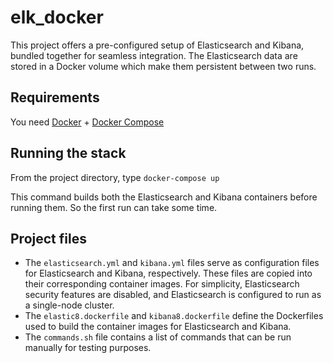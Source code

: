 # elk_docker

This project offers a pre-configured setup of Elasticsearch and Kibana, bundled together for seamless integration. The
Elasticsearch data are stored in a Docker volume which make them persistent between two runs.

## Requirements

You need [Docker](https://docs.docker.com/engine/install/) + [Docker Compose](https://docs.docker.com/desktop/setup/install/linux/) 

## Running the stack

From the project directory, type ``docker-compose up``

This command builds both the Elasticsearch and Kibana containers before running them. So the first run can take some time.

## Project files
- The ``elasticsearch.yml`` and ``kibana.yml`` files serve as configuration files for Elasticsearch and Kibana, respectively. 
These files are copied into their corresponding container images. For simplicity, Elasticsearch security features are 
disabled, and Elasticsearch is configured to run as a single-node cluster.
- The ``elastic8.dockerfile`` and ``kibana8.dockerfile`` define the Dockerfiles used to build the container images for 
Elasticsearch and Kibana.
- The ``commands.sh`` file contains a list of commands that can be run manually for testing purposes.
